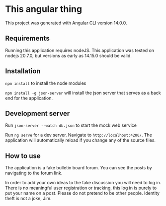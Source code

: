 # This angular thing

This project was generated with [Angular CLI](https://github.com/angular/angular-cli) version 14.0.0.

## Requirements
Running this application requires nodeJS. This application was tested on nodejs 20.7.0, but versions as early as 14.15.0 should be valid. 

## Installation
`npm install` to install the node modules

`npm install -g json-server` will install the json server that serves as a back end for the application.

## Development server
Run `json-server --watch db.json` to start the mock web service

Run `ng serve` for a dev server. Navigate to `http://localhost:4200/`. The application will automatically reload if you change any of the source files.

## How to use
The application is a fake bulletin board forum. You can see the posts by navigating to the forum link. 

In order to add your own ideas to the fake discussion you will need to log in. There is no meaningful user registration or tracking, this log in is purely to put your name on a post. Please do not pretend to be other people. Identity theft is not a joke, Jim.
